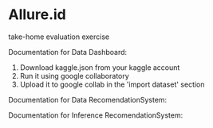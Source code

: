 # Allure.id
 take-home evaluation exercise
 
Documentation for Data Dashboard: 
 1. Download kaggle.json from your kaggle account 
 2. Run it using google collaboratory 
 3. Upload it to google collab in the 'import dataset' section

Documentation for Data RecomendationSystem: 



Documentation for Inference RecomendationSystem: 
